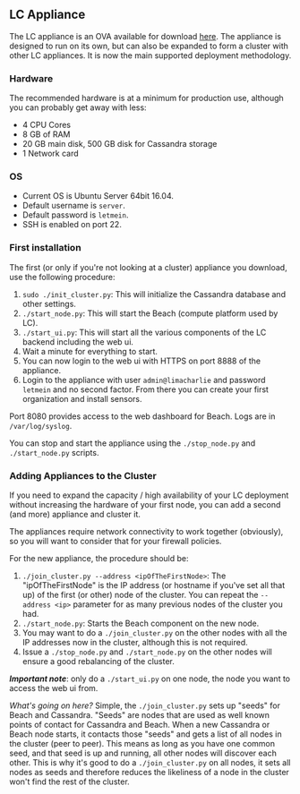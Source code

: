 ## LC Appliance

The LC appliance is an OVA available for download [here](https://goo.gl/x7GNS3).
The appliance is designed to run on its own, but can also be expanded to form a cluster with other LC appliances. It is now the main supported deployment methodology.

### Hardware
The recommended hardware is at a minimum for production use, although you can probably get away with less:
* 4 CPU Cores
* 8 GB of RAM
* 20 GB main disk, 500 GB disk for Cassandra storage
* 1 Network card

### OS
* Current OS is Ubuntu Server 64bit 16.04.
* Default username is `server`.
* Default password is `letmein`.
* SSH is enabled on port 22.

### First installation
The first (or only if you're not looking at a cluster) appliance you download, use the following procedure:
1. `sudo ./init_cluster.py`: This will initialize the Cassandra database and other settings.
1. `./start_node.py`: This will start the Beach (compute platform used by LC).
1. `./start_ui.py`: This will start all the various components of the LC backend including the web ui.
1. Wait a minute for everything to start.
1. You can now login to the web ui with HTTPS on port 8888 of the appliance.
1. Login to the appliance with user `admin@limacharlie` and password `letmein` and no second factor. From there you can create your first organization and install sensors.

Port 8080 provides access to the web dashboard for Beach. Logs are in `/var/log/syslog`.

You can stop and start the appliance using the `./stop_node.py` and `./start_node.py` scripts.

### Adding Appliances to the Cluster
If you need to expand the capacity / high availability of your LC deployment without increasing the hardware of your first node, you can add a second (and more) appliance and cluster it.

The appliances require network connectivity to work together (obviously), so you will want to consider that for your firewall policies.

For the new appliance, the procedure should be:
1. `./join_cluster.py --address <ipOfTheFirstNode>`: The "ipOfTheFirstNode" is the IP address (or hostname if you've set all that up) of the first (or other) node of the cluster. You can repeat the `--address <ip>` parameter for as many previous nodes of the cluster you had.
1. `./start_node.py`: Starts the Beach component on the new node.
1. You may want to do a `./join_cluster.py` on the other nodes with all the IP addresses now in the cluster, although this is not required.
1. Issue a `./stop_node.py` and `./start_node.py` on the other nodes will ensure a good rebalancing of the cluster.

***Important note***: only do a `./start_ui.py` on one node, the node you want to access the web ui from.

*What's going on here?* Simple, the `./join_cluster.py` sets up "seeds" for Beach and Cassandra. "Seeds" are nodes that are used as well known points of contact for Cassandra and Beach. When a new Cassandra or Beach node starts, it contacts those "seeds" and gets a list of all nodes in the cluster (peer to peer). This means as long as you have one common seed, and that seed is up and running, all other nodes will discover each other. This is why it's good to do a `./join_cluster.py` on all nodes, it sets all nodes as seeds and therefore reduces the likeliness of a node in the cluster won't find the rest of the cluster.